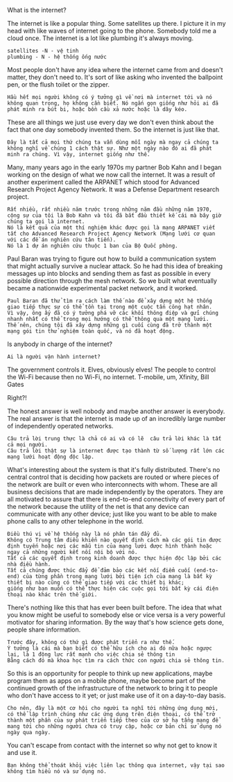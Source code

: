 What is the internet?

The internet is like a popular thing.
Some satellites up there.
I picture it in my head with like waves of internet going to the phone.
Somebody told me a cloud once.
The internet is a lot like plumbing it's always moving.

	satellites -N - vệ tinh
	plumbing - N - hệ thống ống nước

Most people don't have any idea where the internet came from and doesn't matter, they don't need to.
It's sort of like asking who invented the ballpoint pen, or the flush toilet or the zipper.

	Hầu hết mọi người không có ý tưởng gì về nơi mà internet tới và nó không quan trọng, họ không cần biết. Nó ngắn gọn giống như hỏi ai đã phát minh ra bút bi, hoặc bồn cầu xả nước hoặc là dây kéo.

These are all things we just use every day we don't even think about the fact that one day somebody invented them. So the internet is just like that.
	
	Đây là tất cả mọi thứ chúng ta vẫn dùng mỗi ngày mà ngay cả chúng ta không nghĩ về chúng 1 cách thật sự. Như một ngày nào đó ai đã phát minh ra chúng. Vì vậy, internet giống như thế.

Many, many years ago in the early 1970s my partner Bob Kahn and I began working on the design of what we now call the internet.
It was a result of another experiment called the ARPANET which stood for Advanced Research Project Agency Network.
It was a Defense Department research project.
	
	Rất nhiều, rất nhiều năm trước trong những năm đầu những năm 1970, cộng sự của tôi là Bob Kahn và tôi đã bắt đầu thiết kế cái mà bây giờ chúng ta gọi là internet.
	Nó là kết quả của một thí nghiệm khác được gọi là mạng ARPANET viết tắt cho Advanced Research Project Agency Network (Mạng lưới cơ quan với các đề án nghiên cứu tân tiến).
	Nó là 1 dự án nghiên cứu thuộc 1 ban của Bộ Quốc phòng.

Paul Baran was trying to figure out how to build a communication system that might actually survive a nuclear attack.
So he had this idea of breaking messages up into blocks and sending them as fast as possible in every possible direction through the mesh network.
So we built what eventually became a nationwide experimental packet network, and it worked.

	Paul Baran đã thử tìm ra cách làm thế nào để xây dựng một hệ thống giao tiếp thực sự có thể tồn tại trong một cuộc tấn công hạt nhân.
	Vì vậy, ông ấy đã có ý tưởng phá vỡ các khối thông điệp và gửi chúng nhanh nhất có thể trong mọi hướng có thể thông qua một mạng lưới.
	Thế nên, chúng tôi đã xây dựng những gì cuối cùng đã trở thành một mạng gói tin thử nghiệm toàn quốc, và nó đã hoạt động.

Is anybody in charge of the internet?
	
	Ai là người vận hành internet?

The government controls it.
Elves, obviously elves!
The people to control the Wi-Fi because then no Wi-Fi, no internet.
T-mobile, um, Xfinity,
Bill Gates

Right?!

The honest answer is well nobody and maybe another answer is everybody.
The real answer is that the internet is made up of an incredibly large number of independently operated networks.
	
	Câu trả lời trung thực là chả có ai và có lẽ  câu trả lời khác là tất cả mọi người.
	Câu trả lời thật sự là internet được tạo thành từ số lượng rất lớn các mạng lưới hoạt động độc lập.

What's interesting about the system is that it's fully distributed.
There's no central control that is deciding how packets are routed or where pieces of the network are built or even who interconnects with whom.
These are all business decisions that are made independently by the operators.
They are all motivated to assure that there is end-to-end connectivity of every part of the network because the utility of the net is that any device can communicate with any other device; 
just like you want to be able to make phone calls to any other telephone in the world.
	
	Điều thú vị về hệ thống này là nó phân tán đầy đủ.
	Không có Trung tâm điều khiển nào quyết định cách mà các gói tin được định tuyến hoặc nơi các mẫu tin của mạng lưới được hình thành hoặc ngay cả những người kết nối nội bộ với nó.
	Tất cả các quyết định trong kinh doanh được thực hiện độc lập bởi các nhà điều hành.
	Tất cả chúng được thúc đẩy để đảm bảo các kết nối điểm cuối (end-to-end) của từng phần trong mạng lưới bởi tiện ích của mạng là bất kỳ thiết bị nào cũng có thể giao tiếp với các thiết bị khác;
	giống như bạn muốn có thể thực hiện các cuộc gọi tới bất kỳ cái điện thoại nào khác trên thế giới.

There's nothing like this that has ever been built before.
The idea that what you know might be useful to somebody else or vice versa is a very powerful motivator
for sharing information.
By the way that's how science gets done, people share information.

	Trước đây, không có thứ gì được phát triển ra như thế.
	Ý tưởng là cái mà bạn biết có thể hữu ích cho ai đó nữa hoặc ngược lại, là 1 động lực rất mạnh cho việc chia sẻ thông tin
	Bằng cách đó mà khoa học tìm ra cách thức con người chia sẻ thông tin.

So this is an opportunity for people to think up new applications, maybe program them as apps on a mobile phone, maybe become part of the continued growth of the infrastructure of the network to bring it to people who don't have access to it yet; or just make use of it on a day-to-day basis.

	Cho nên, đây là một cơ hội cho người ta nghĩ tới những ứng dụng mới, có thể lập trình chúng như các ứng dụng trên điện thoại, có thể trở thành một phần của sự phát triển tiếp theo của cơ sở hạ tầng mạng để mang tới cho những người chưa có truy cập, hoặc cơ bản chỉ sử dụng nó ngày qua ngày.

You can't escape from contact with the internet so why not get to know it and use it.
	
	Bạn không thể thoát khỏi việc liên lạc thông qua internet, vậy tại sao không tìm hiểu nó và sử dụng nó.
